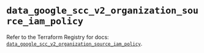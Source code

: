 # `data_google_scc_v2_organization_source_iam_policy`

Refer to the Terraform Registry for docs: [`data_google_scc_v2_organization_source_iam_policy`](https://registry.terraform.io/providers/hashicorp/google-beta/6.49.1/docs/data-sources/google_scc_v2_organization_source_iam_policy).
